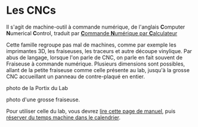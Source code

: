 # Les CNCs

Il s'agit de machine-outil à commande numérique, de l'anglais **C**omputer **N**umerical **C**ontrol, traduit par [**C**ommande **N**umérique par **C**alculateur](http://fr.wikipedia.org/wiki/Machine-outil_%C3%A0_commande_num%C3%A9rique)

Cette famille regroupe pas mal de machines, comme par exemple les imprimantes 3D, les fraiseuses, les traceurs et autre découpe vinylique. Par abus de langage, lorsque l'on parle de CNC, on parle en fait souvent de Fraiseuse à commande numérique.
Plusieurs dimensions sont possibles, allant de la petite fraiseuse comme celle présente au lab, jusqu'à la grosse CNC accueillant un panneau de contre-plaqué en entier.

photo de la Portix du Lab

photo d'une grosse fraiseuse.

Pour utiliser celle du lab, vous devrez [lire cette page de manuel](bfc/rtfm/cnc/Fraiseuse), puis [réserver du temps machine dans le calendrier](calendar/machines/Home).


